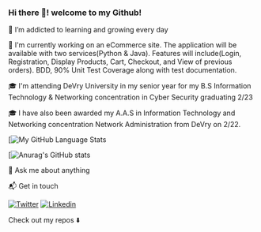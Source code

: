 ### Hi there 👋! welcome to my Github! 

🌱 I’m addicted to learning and growing every day

🔭 I'm currently working on an eCommerce site. The application will be available with two services(Python & Java). Features will include(Login, Registration, Display Products, Cart, Checkout, and View of previous orders). BDD, 90% Unit Test Coverage along with test documentation.

🎓 I'm attending DeVry University in my senior year for my B.S Information Technology & Networking concentration in Cyber Security graduating 2/23

🎓 I have also been awarded my A.A.S in Information Technology and Networking concentration Network Administration from DeVry on 2/22.

[![My GitHub Language Stats](https://github-readme-stats.vercel.app/api/top-langs/?username=ezenielrios&langs_count=10&hide=PowerShell,Batchfile&theme=tokyonight)


[![Anurag's GitHub stats](https://github-readme-stats.vercel.app/api?username=ezenielrios)

💬 Ask me about anything

📬 Get in touch 

[![Twitter](https://img.shields.io/badge/-Twitter-222222?style=flat-square&logo=twitter&logoColor=white&link=https://twitter.com/ez_rios)](https://twitter.com/ez_rios)
[![Linkedin](https://img.shields.io/badge/-LinkedIn-222222?style=flat-square&logo=Linkedin&logoColor=white&link=https://www.linkedin.com/in/ezenielrios/)](https://www.linkedin.com/in/ezenielrios/)

Check out my repos ⬇️


